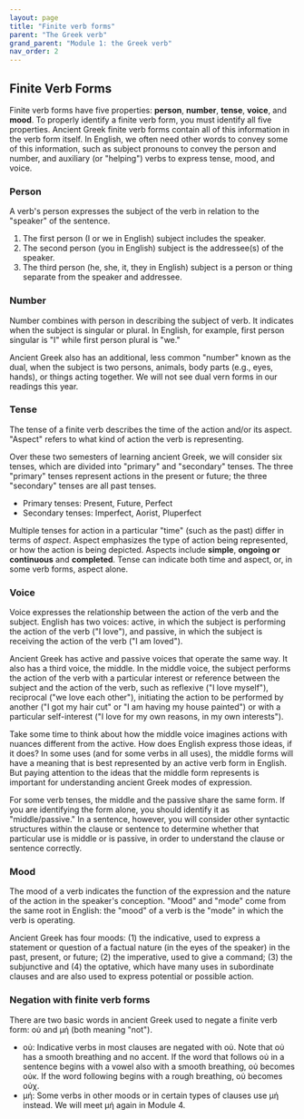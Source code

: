 ```yaml
---
layout: page
title: "Finite verb forms"
parent: "The Greek verb"
grand_parent: "Module 1: the Greek verb"
nav_order: 2
---
```




## Finite Verb Forms


Finite verb forms have five properties: **person**, **number**, **tense**, **voice**, and **mood**. To properly identify a finite verb form, you must identify all five properties. Ancient Greek finite verb forms contain all of this information in the verb form itself. In English, we often need other words to convey some of this information, such as subject pronouns to convey the person and number, and auxiliary (or "helping") verbs to express tense, mood, and voice.

### Person

A verb's person expresses the subject of the verb in relation to the "speaker" of the sentence. 

1. The first person (I or we in English) subject includes the speaker. 
2. The second person (you in English) subject is the addressee(s) of the speaker. 
3. The third person (he, she, it, they in English) subject is a person or thing separate from the speaker and addressee.  


### Number

Number combines with person in describing the subject of verb. It indicates when the subject is singular or plural. In English, for example, first person singular is "I" while first person plural is "we."

Ancient Greek also has an additional, less common "number" known as the dual, when the subject is two persons, animals, body parts (e.g., eyes, hands), or things acting together. We will not see dual vern forms in our readings this year.



### Tense

The tense of a finite verb describes the time of the action and/or its aspect. "Aspect" refers to what kind of action the verb is representing.

Over these two semesters of learning ancient Greek, we will consider six tenses, which are divided into "primary" and "secondary" tenses. The three "primary" tenses represent actions in the present or future; the three "secondary" tenses are all past tenses.

- Primary tenses: Present, Future, Perfect
- Secondary tenses: Imperfect, Aorist, Pluperfect

Multiple tenses for action in a particular "time" (such as the past) differ in terms of *aspect*. Aspect emphasizes the type of action being represented, or how the action is being depicted. Aspects include **simple**, **ongoing or continuous** and **completed**. Tense can indicate both time and aspect, or, in some verb forms, aspect alone.


### Voice

Voice expresses the relationship between the action of the verb and the subject. English has two voices: active, in which the subject is performing the action of the verb ("I love"), and passive, in which the subject is receiving the action of the verb ("I am loved").

Ancient Greek has active and passive voices that operate the same way. It also has a third voice, the middle. In the middle voice, the subject performs the action of the verb with a particular interest or reference between the subject and the action of the verb, such as reflexive ("I love myself"), reciprocal ("we love each other"), initiating the action to be performed by another ("I got my hair cut" or "I am having my house painted") or with a particular self-interest ("I love for my own reasons, in my own interests").

Take some time to think about how the middle voice imagines actions with nuances different from the active. How does English express those ideas, if it does? In some uses (and for some verbs in all uses), the middle forms will have a meaning that is best represented by an active verb form in English. But paying attention to the ideas that the middle form represents is important for understanding ancient Greek modes of expression. 

For some verb tenses, the middle and the passive share the same form. If you are identifying the form alone, you should identify it as "middle/passive." In a sentence, however, you will consider other syntactic structures within the clause or sentence to determine whether that particular use is middle or is passive, in order to understand the clause or sentence correctly.


### Mood

The mood of a verb indicates the function of the expression and the nature of the action in the speaker's conception. "Mood" and "mode" come from the same root in English: the "mood" of a verb is the "mode" in which the verb is operating.

Ancient Greek has four moods: (1) the indicative, used to express a statement or question of a factual nature (in the eyes of the speaker) in the past, present, or future; (2) the imperative, used to give a command; (3) the subjunctive and (4) the optative, which have many uses in subordinate clauses and are also used to express potential or possible action. 


### Negation with finite verb forms

There are two basic words in ancient Greek used to negate a finite verb form: οὐ and μή (both meaning "not").
- οὐ: Indicative verbs in most clauses are negated with οὐ. Note that οὐ has a smooth breathing and no accent. If the word that follows οὐ in a sentence begins with a vowel also with a smooth breathing, οὐ becomes οὐκ. If the word following begins with a rough breathing, οὐ becomes οὐχ. 
- μή: Some verbs in other moods or in certain types of clauses use μή instead. We will meet μή again in Module 4. 
